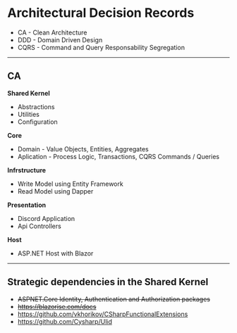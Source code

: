 # Architectural Decision Records
- CA - Clean Architecture
- DDD - Domain Driven Design
- CQRS - Command and Query Responsability Segregation
---
## CA
**Shared Kernel**
- Abstractions
- Utilities
- Configuration

**Core**
- Domain - Value Objects, Entities, Aggregates
- Aplication - Process Logic, Transactions, CQRS Commands / Queries

**Infrstructure** 
- Write Model using Entity Framework
- Read Model using Dapper

**Presentation** 
- Discord Application
- Api Controllers

**Host**
- ASP.NET Host with Blazor
---
## Strategic dependencies in the **Shared Kernel**
- ~~ASPNET.Core Identity, Authentication and Authorization packages~~
- ~~https://blazorise.com/docs~~
- https://github.com/vkhorikov/CSharpFunctionalExtensions
- https://github.com/Cysharp/Ulid